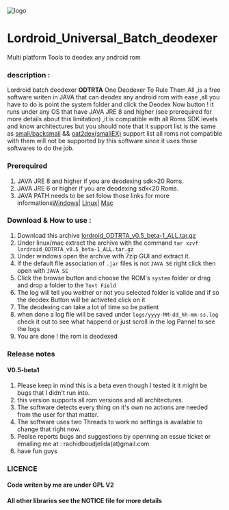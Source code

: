 ![logo](https://github.com/lord-ralf-adolf/Lordroid_Universal_Batch_deodexer/blob/master/res/images/logo.png?raw=true)
# Lordroid_Universal_Batch_deodexer
Multi platform Tools to deodex any android rom

### description :  
Lordroid batch deodexer **ODTRTA** One Deodexer To Rule Them All ,is a free software writen in JAVA that can deodex any android rom with ease ,all you have to do is point the system folder and click the Deodex Now button ! it runs under any OS that have JAVA JRE 8 and higher (see prerequired for more details about this limitation) ,it is compatible with all Roms SDK levels and know architectures but you should note that it support list is the same as [smali/backsmali](https://github.com/JesusFreke/smali) && [oat2dex(smaliEX)](https://github.com/testwhat/SmaliEx) support list all roms not compatible with them will not be supported by this software since it uses those softwares to do the job.

### Prerequired  
1. JAVA JRE 8 and higher if you are deodexing sdk>20 Roms.
2. JAVA JRE 6 or higher if you are deodexing sdk<20 Roms.
3. JAVA PATH needs to be set folow those links for more informations[Windows](https://www.java.com/en/download/help/path.xml)| [Linux](http://ask.xmodulo.com/change-default-java-version-linux.html)| [Mac](https://docs.oracle.com/javase/8/docs/technotes/guides/install/mac_jre.html)

### Download & How to use :  
1. Download this archive [lordroid_ODTRTA_v0.5_beta-1_ALL.tar.gz](https://github.com/lord-ralf-adolf/Lordroid_Universal_Batch_deodexer/releases/download/v0.5-beta1-release/lordroid_ODTRTA_v0.5_beta-1_ALL.tar.gz)
2. Under linux/mac extract the archive with the command `tar xzvf lordroid_ODTRTA_v0.5_beta-1_ALL.tar.gz`
3. Under windows open the archive with 7zip GUI and extract it.
4. If the default file association of `.jar` files is not `JAVA SE` right click then open with `JAVA SE`
5. Click the browse button and choose the ROM's `system` folder or drag and drop a folder to the `Text Field`
6. The log will tell you weither or not you selected folder is valide and if so the deodex Button will be activeted click on it
7. The deodexing can take a lot of time so be patient 
8. when done a log file will be saved under `logs/yyyy-MM-dd_hh-mm-ss.log` check it out to see what happend or just scroll in the log Pannel to see the logs
9. You are done ! the rom is deodexed 
 
  
  
  
### Release notes 
#### V0.5-beta1
1. Please keep in mind this is a beta even though I tested it it might be bugs that I didn't run into.
2. this version supports all rom versions and all architectures.
3. The software detects every thing on it's own no actions are needed from the user for that matter.
4. The software uses two Threads to work no settings is available to change that right now.
5. Pealse reports bugs and suggestions by openning an essue ticket or emailing me at : rachidboudjelida(at)gmail.com
6. have fun guys 
  
  
  
### LICENCE 
#### Code writen by me are under GPL V2 
#### All other libraries see the NOTICE file for more details 
